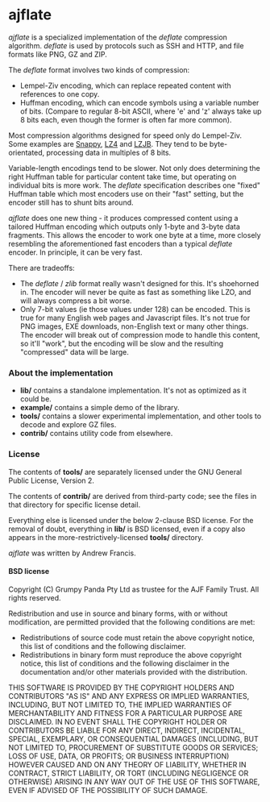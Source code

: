 # ajflate

*ajflate* is a specialized implementation of the *deflate* compression algorithm. *deflate* is used by protocols such as SSH and HTTP, and file formats like PNG, GZ and ZIP.

The *deflate* format involves two kinds of compression:
* Lempel-Ziv encoding, which can replace repeated content with references to one copy.
* Huffman encoding, which can encode symbols using a variable number of bits. (Compare to regular 8-bit ASCII, where 'e' and 'z' always take up 8 bits each, even though the former is often far more common).

Most compression algorithms designed for speed only do Lempel-Ziv. Some examples are  [Snappy](https://code.google.com/p/snappy/), [LZ4](http://fastcompression.blogspot.com/2011/05/lz4-explained.html) and [LZJB](http://en.wikipedia.org/wiki/LZJB). They tend to be byte-orientated, processing data in multiples of 8 bits.

Variable-length encodings tend to be slower. Not only does determining the right Huffman table for particular content take time, but operating on individual bits is more work. The *deflate* specification describes one "fixed" Huffman table which most encoders use on their "fast" setting, but the encoder still has to shunt bits around.

*ajflate* does one new thing - it produces compressed content using a tailored Huffman encoding which outputs only 1-byte and 3-byte data fragments. This allows the encoder to work one byte at a time, more closely resembling the aforementioned fast encoders than a typical *deflate* encoder. In principle, it can be very fast.

There are tradeoffs:
* The *deflate* / *zlib* format really wasn't designed for this. It's shoehorned in. The encoder will never be quite as fast as something like LZO, and will always compress a bit worse.
* Only 7-bit values (ie those values under 128) can be encoded. This is true for many English web pages and Javascript files. It's not true for PNG images, EXE downloads, non-English text or many other things. The encoder will break out of compression mode to handle this content, so it'll "work", but the encoding will be slow and the resulting "compressed" data will be large.

### About the implementation

* **lib/** contains a standalone implementation. It's not as optimized as it could be.
* **example/** contains a simple demo of the library.
* **tools/** contains a slower experimental implementation, and other tools to decode and explore GZ files.
* **contrib/** contains utility code from elsewhere.

### License

The contents of **tools/** are separately licensed under the GNU General Public License, Version 2.

The contents of **contrib/** are derived from third-party code; see the files in that directory for specific license detail.

Everything else is licensed under the below 2-clause BSD license. For the removal of doubt, everything in **lib/** is BSD licensed, even if a copy also appears in the more-restrictively-licensed **tools/** directory.

*ajflate* was written by Andrew Francis.

#### BSD license

Copyright (C) Grumpy Panda Pty Ltd as trustee for the AJF Family Trust. All rights reserved.

Redistribution and use in source and binary forms, with or without modification, are permitted provided that the following conditions are met:

* Redistributions of source code must retain the above copyright notice, this list of conditions and the following disclaimer.
* Redistributions in binary form must reproduce the above copyright notice, this list of conditions and the following disclaimer in the documentation and/or other materials provided with the distribution.
 
THIS SOFTWARE IS PROVIDED BY THE COPYRIGHT HOLDERS AND CONTRIBUTORS "AS IS" AND ANY EXPRESS OR IMPLIED WARRANTIES, INCLUDING, BUT NOT LIMITED TO, THE IMPLIED WARRANTIES OF MERCHANTABILITY AND FITNESS FOR A PARTICULAR PURPOSE ARE DISCLAIMED. IN NO EVENT SHALL THE COPYRIGHT HOLDER OR CONTRIBUTORS BE LIABLE FOR ANY DIRECT, INDIRECT, INCIDENTAL, SPECIAL, EXEMPLARY, OR CONSEQUENTIAL DAMAGES (INCLUDING, BUT NOT LIMITED TO, PROCUREMENT OF SUBSTITUTE GOODS OR SERVICES; LOSS OF USE, DATA, OR PROFITS; OR BUSINESS INTERRUPTION) HOWEVER CAUSED AND ON ANY THEORY OF LIABILITY, WHETHER IN CONTRACT, STRICT LIABILITY, OR TORT (INCLUDING NEGLIGENCE OR OTHERWISE) ARISING IN ANY WAY OUT OF THE USE OF THIS SOFTWARE, EVEN IF ADVISED OF THE POSSIBILITY OF SUCH DAMAGE.

